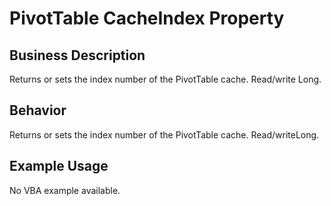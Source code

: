 # PivotTable CacheIndex Property

## Business Description
Returns or sets the index number of the PivotTable cache. Read/write Long.

## Behavior
Returns or sets the index number of the PivotTable cache. Read/writeLong.

## Example Usage
No VBA example available.